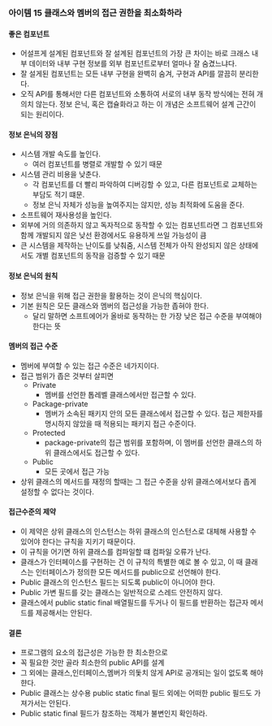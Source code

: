 ### 아이템 15 클래스와 멤버의 접근 권한을 최소화하라

#### 좋은 컴포넌트
- 어설프게 설계된 컴포넌트와 잘 설계된 컴포넌트의 가장 큰 차이는 바로 크래스 내부 데이터와 내부 구현 정보를 외부 컴포넌트로부터 얼마나 잘 숨겼느냐다. 
- 잘 설게된 컴포넌트는 모든 내부 구현을 완벽히 숨겨, 구현과 API를 깔끔히 분리한다. 
- 오직 API를 통해서만 다른 컴포넌트와 소통하여 서로의 내부 동작 방식에는 전혀 개의치 않는다. 정보 은닉, 혹은 캡슐화라고 하는 이 개념은 소프트웨어 설계 근간이 되는 원리이다.

#### 정보 은닉의 장점
- 시스템 개발 속도를 높인다. 
  - 여러 컴포넌트를 병렬로 개발할 수 있기 때문
- 시스템 관리 비용을 낮춘다. 
  - 각 컴포넌트를 더 빨리 파악하여 디버깅할 수 있고, 다른 컴포넌트로 교체하는 부담도 적기 떄문.
  - 정보 은닉 자체가 성능을 높여주지는 않지만, 성능 최적화에 도움을 준다.
- 소프트웨어 재사용성을 높인다. 
- 외부에 거의 의존하지 않고 독자적으로 동작할 수 있는 컴포넌트라면 그 컴포넌트와 함께 개발되지 않은 낮선 환경에서도 유용하게 쓰일 가능성이 큼
- 큰 시스템을 제작하는 난이도를 낮춰줌, 시스템 전체가 아직 완성되지 않은 상태에서도 개별 컴포넌트의 동작을 검증할 수 있기 때문

#### 정보 은닉의 원칙
- 정보 은닉을 위해 접근 권한을 활용하는 것이 은닉의 핵심이다.
- 기본 원칙은 모든 클래스와 멤버의 접근성을 가능한 좁혀야 한다. 
  - 달리 말하면 소프트에어가 올바로 동작하는 한 가장 낮은 접근 수준을 부여해야 한다는 뜻

#### 멤버의 접근 수준
- 멤버에 부여할 수 있는 접근 수준은 네가지이다. 
- 접근 범위가 좁은 것부터 살피면
  - Private
    - 멤버를 선언한 톱레벨 클래스에서만 접근할 수 있다.
  - Package-private
    - 멤버가 소속된 패키지 안의 모든 클래스에서 접근할 수 있다. 접근 제한자를 명시하지 않았을 때 적용되는 패키지 접근 수준이다.
  - Protected
    - package-private의 접근 범위를 포함하며, 이 멤버를 선언한 클래스의 하위 클래스에서도 접근할 수 있다.
  - Public
    - 모든 곳에서 접근 가능
- 상위 클래스의 메서드를 재정의 할때는 그 접근 수준을 상위 클래스에서보다 좁게 설정할 수 없다는 것이다. 

#### 접근수준의 제약
- 이 제약은 상위 클래스의 인스턴스는 하위 클래스의 인스턴스로 대체해 사용할 수 있어야 한다는 규칙을 지키기 때문이다. 
- 이 규칙을 어기면 하위 클래스를 컴파일할 떄 컴파일 오류가 난다. 
- 클래스가 인터페이스를 구현하는 건 이 규칙의 특별한 예로 볼 수 있고, 이 때 클래스는 인터페이스가 정의한 모든 메서드를 public으로 선언해야 한다.
- Public 클래스의 인스턴스 필드는 되도록 public이 아니어야 한다. 
- Public 가변 필드를 갖는 클래스는 일반적으로 스레드 안전하지 않다. 
- 클래스에서 public static final 배열필드를 두거나 이 필드를 반환하는 접근자 메서드를 제공해서는 안된다.


#### 결론
- 프로그램의 요소의 접근성은 가능한 한 최소한으로
- 꼭 필요한 것만 골라 최소한의 public API를 설계
- 그 외에는 클래스,인터페이스,멤버가 의돛치 않게 API로 공개되는 일이 없도록 해야햔다.
- Public 클래스는 상수용 public static final 필드 외에는 어떠한 public 필드도 가져가서는 안된다.
- Public static final 필드가 참조하는 객체가 불변인지 확인하라.
